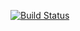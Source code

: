 [![Build Status](https://travis-ci.org/nateluzod/hugo-ci-s3-ec2.svg?branch=master)](https://travis-ci.org/nateluzod/hugo-ci-s3-ec2)